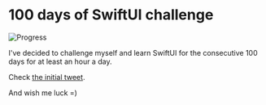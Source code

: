 # 100 days of SwiftUI challenge

![Progress](https://progress-bar.dev/79/?title=91h%2005m%20)


I've decided to challenge myself and learn SwiftUI for the consecutive 100 days for at least an hour a day.

Check [the initial tweet](https://twitter.com/ck3g/status/1188362654324318208).

And wish me luck =)

